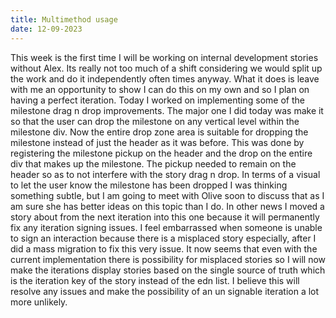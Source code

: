```yaml
---
title: Multimethod usage
date: 12-09-2023
---
```


This week is the first time I will be working on internal development stories without Alex. Its really not too much of a shift considering we would split up the work and do it independently often times anyway. What it does is leave with me an opportunity to show I can do this on my own and so I plan on having a perfect iteration. Today I worked on implementing some of the milestone drag n drop improvements. The major one I did today was make it so that the user can drop the milestone on any vertical level within the milestone div. Now the entire drop zone area is suitable for dropping the milestone instead of just the header as it was before. This was done by registering the milestone pickup on the header and the drop on the entire div that makes up the milestone. The pickup needed to remain on the header so as to not interfere with the story drag n drop. In terms of a visual to let the user know the milestone has been dropped I was thinking something subtle, but I am going to meet with Olive soon to discuss that as I am sure she has better ideas on this topic than I do. In other news I moved a story about from the next iteration into this one because it will permanently fix any iteration signing issues. I feel embarrassed when someone is unable to sign an interaction because there is a misplaced story especially, after I did a mass migration to fix this very issue. It now seems that even with the current implementation there is possibility for misplaced stories so I will now make the iterations display stories based on the single source of truth which is the iteration key of the story instead of the edn list. I believe this will resolve any issues and make the possibility of an un signable iteration a lot more unlikely.
